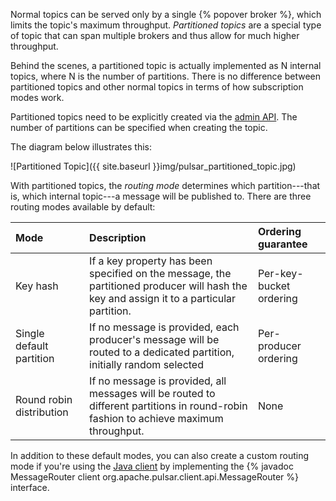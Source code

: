 Normal topics can be served only by a single {% popover broker %}, which limits the topic's maximum throughput. *Partitioned topics* are a special type of topic that can span multiple brokers and thus allow for much higher throughput.

Behind the scenes, a partitioned topic is actually implemented as N internal topics, where N is the number of partitions. There is no difference between partitioned topics and other normal topics in terms of how subscription modes work.

Partitioned topics need to be explicitly created via the [admin API](../../admin/AdminInterface). The number of partitions can be specified when creating the topic.

The diagram below illustrates this:

![Partitioned Topic]({{ site.baseurl }}img/pulsar_partitioned_topic.jpg)

With partitioned topics, the *routing mode* determines which partition---that is, which internal topic---a message will be published to. There are three routing modes available by default:

| Mode                     | Description                                                                                                                              | Ordering guarantee      |
|:-------------------------|:-----------------------------------------------------------------------------------------------------------------------------------------|:------------------------|
| Key hash                 | If a key property has been specified on the message, the partitioned producer will hash the key and assign it to a particular partition. | Per-key-bucket ordering |
| Single default partition | If no message is provided, each producer's message will be routed to a dedicated partition, initially random selected                    | Per-producer ordering   |
| Round robin distribution | If no message is provided, all messages will be routed to different partitions in round-robin fashion to achieve maximum throughput.     | None                    |

In addition to these default modes, you can also create a custom routing mode if you're using the [Java client](../../applications/JavaClient) by implementing the {% javadoc MessageRouter client org.apache.pulsar.client.api.MessageRouter %} interface.
